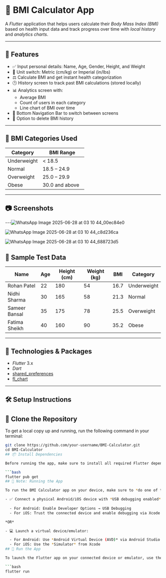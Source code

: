 # 🧮 BMI Calculator App

A *Flutter* application that helps users calculate their *Body Mass Index (BMI)* based on health input data and track progress over time with *local history* and *analytics charts*.

---

## 📲 Features

- ✅ Input personal details: Name, Age, Gender, Height, and Weight
- 🔁 Unit switch: Metric (cm/kg) or Imperial (in/lbs)
- ⚖ Calculate BMI and get instant health categorization
- 🕒 History screen to track past BMI calculations (stored locally)
- 📊 Analytics screen with:
  - Average BMI
  - Count of users in each category
  - Line chart of BMI over time
- 🧭 Bottom Navigation Bar to switch between screens
- 🧹 Option to delete BMI history

---

## 🏥 BMI Categories Used

| Category      | BMI Range       |
|---------------|-----------------|
| Underweight   | < 18.5          |
| Normal        | 18.5 – 24.9     |
| Overweight    | 25.0 – 29.9     |
| Obese         | 30.0 and above  |

---

## 📷 Screenshots



---![WhatsApp Image 2025-06-28 at 03 10 44_00ec84e0](https://github.com/user-attachments/assets/a8d31bd0-44d0-4cad-8b9b-f89ce2f973af)

![WhatsApp Image 2025-06-28 at 03 10 44_c8d236ca](https://github.com/user-attachments/assets/4b1ab6db-287a-4994-ad8f-db8e0aab3a90)


![WhatsApp Image 2025-06-28 at 03 10 44_688723d5](https://github.com/user-attachments/assets/0227bdd3-5c84-4334-9025-e00f13f8026e)

## 🧪 Sample Test Data

| Name            | Age | Height (cm) | Weight (kg) | BMI   | Category    |
|-----------------|-----|-------------|-------------|-------|-------------|
| Rohan Patel     | 22  | 180         | 54          | 16.7  | Underweight |
| Nidhi Sharma    | 30  | 165         | 58          | 21.3  | Normal      |
| Sameer Bansal   | 35  | 175         | 78          | 25.5  | Overweight  |
| Fatima Sheikh   | 40  | 160         | 90          | 35.2  | Obese       |

---

## 🧰 Technologies & Packages

- *Flutter* 3.x
- *Dart*
- [shared_preferences](https://pub.dev/packages/shared_preferences)
- [fl_chart](https://pub.dev/packages/fl_chart)

---

## 🛠 Setup Instructions
## 🔁 Clone the Repository

To get a local copy up and running, run the following command in your terminal:

```bash
git clone https://github.com/your-username/BMI-Calculator.git
cd BMI-Calculator
## 📦 Install Dependencies

Before running the app, make sure to install all required Flutter dependencies:

```bash
flutter pub get
## 📱 Note: Running the App

To run the BMI Calculator app on your device, make sure to *do one of the following*:

- ✅ Connect a physical Android/iOS device with *USB debugging enabled*
  
  - For Android: Enable Developer Options → USB Debugging
  - For iOS: Trust the connected device and enable debugging via Xcode 

*OR*

- 💻 Launch a virtual device/emulator:

  - For Android: Use *Android Virtual Device (AVD)* via Android Studio
  - For iOS: Use the *Simulator* from Xcode
## 🚀 Run the App

To launch the Flutter app on your connected device or emulator, use the following command:

```bash
flutter run
